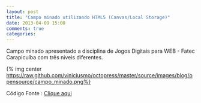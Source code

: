 ```yaml
---
layout: post
title: "Campo minado utilizando HTML5 (Canvas/Local Storage)"
date: 2013-04-09 15:00
comments: true
categories: 
---
```


Campo minado apresentado a disciplina de Jogos Digitais para WEB - Fatec Carapicuíba com três niveis diferentes.  

{% img center https://raw.github.com/viniciusmo/octopress/master/source/images/blog/opensource/campo_minado.png%}

Código Fonte : [Clique aqui](https://github.com/viniciusmo/minesweeper-html5 "Clique aqui")
